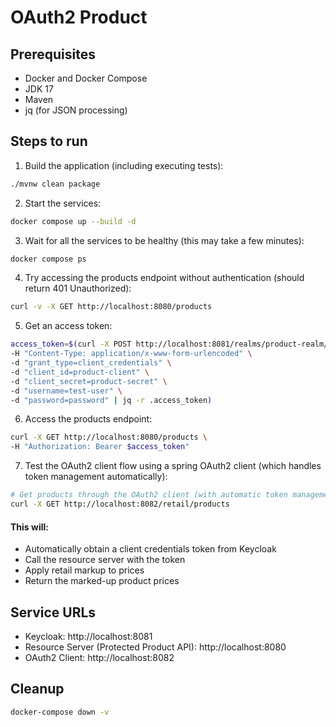 # OAuth2 Product

## Prerequisites
- Docker and Docker Compose
- JDK 17
- Maven
- jq (for JSON processing)

## Steps to run

1. Build the application (including executing tests):
```bash
./mvnw clean package
```

2. Start the services:
```bash
docker compose up --build -d
```

3. Wait for all the services to be healthy (this may take a few minutes):
```bash
docker compose ps
```

4. Try accessing the products endpoint without authentication (should return 401 Unauthorized):
```bash
curl -v -X GET http://localhost:8080/products
```

5. Get an access token:
```bash
access_token=$(curl -X POST http://localhost:8081/realms/product-realm/protocol/openid-connect/token \
-H "Content-Type: application/x-www-form-urlencoded" \
-d "grant_type=client_credentials" \
-d "client_id=product-client" \
-d "client_secret=product-secret" \
-d "username=test-user" \
-d "password=password" | jq -r .access_token)
```

6. Access the products endpoint:
```bash
curl -X GET http://localhost:8080/products \
-H "Authorization: Bearer $access_token"
```

7. Test the OAuth2 client flow using a spring OAuth2 client (which handles token management automatically):
```bash
# Get products through the OAuth2 client (with automatic token management)
curl -X GET http://localhost:8082/retail/products
```
#### This will:
- Automatically obtain a client credentials token from Keycloak
- Call the resource server with the token
- Apply retail markup to prices
- Return the marked-up product prices

## Service URLs
- Keycloak: http://localhost:8081
- Resource Server (Protected Product API): http://localhost:8080
- OAuth2 Client: http://localhost:8082

## Cleanup
```bash
docker-compose down -v
```